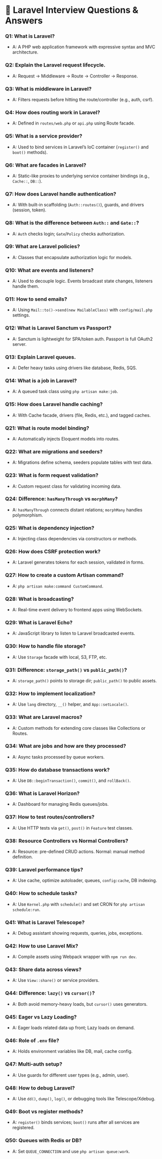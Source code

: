 # 🧱 Laravel Interview Questions & Answers

### Q1: What is Laravel?
- A: A PHP web application framework with expressive syntax and MVC architecture.

### Q2: Explain the Laravel request lifecycle.
- A: Request → Middleware → Route → Controller → Response.

### Q3: What is middleware in Laravel?
- A: Filters requests before hitting the route/controller (e.g., auth, csrf).

### Q4: How does routing work in Laravel?
- A: Defined in `routes/web.php` or `api.php` using Route facade.

### Q5: What is a service provider?
- A: Used to bind services in Laravel’s IoC container (`register()` and `boot()` methods).

### Q6: What are facades in Laravel?
- A: Static-like proxies to underlying service container bindings (e.g., `Cache::`, `DB::`).

### Q7: How does Laravel handle authentication?
- A: With built-in scaffolding (`Auth::routes()`), guards, and drivers (session, token).

### Q8: What is the difference between `Auth::` and `Gate::`?
- A: `Auth` checks login; `Gate`/`Policy` checks authorization.

### Q9: What are Laravel policies?
- A: Classes that encapsulate authorization logic for models.

### Q10: What are events and listeners?
- A: Used to decouple logic. Events broadcast state changes, listeners handle them.

### Q11: How to send emails?
- A: Using `Mail::to()->send(new MailableClass)` with `config/mail.php` settings.

### Q12: What is Laravel Sanctum vs Passport?
- A: Sanctum is lightweight for SPA/token auth. Passport is full OAuth2 server.

### Q13: Explain Laravel queues.
- A: Defer heavy tasks using drivers like database, Redis, SQS.

### Q14: What is a job in Laravel?
- A: A queued task class using `php artisan make:job`.

### Q15: How does Laravel handle caching?
- A: With Cache facade, drivers (file, Redis, etc.), and tagged caches.

### Q21: What is route model binding?
- A: Automatically injects Eloquent models into routes.

### Q22: What are migrations and seeders?
- A: Migrations define schema, seeders populate tables with test data.

### Q23: What is form request validation?
- A: Custom request class for validating incoming data.

### Q24: Difference: `hasManyThrough` vs `morphMany`?
- A: `hasManyThrough` connects distant relations; `morphMany` handles polymorphism.

### Q25: What is dependency injection?
- A: Injecting class dependencies via constructors or methods.

### Q26: How does CSRF protection work?
- A: Laravel generates tokens for each session, validated in forms.

### Q27: How to create a custom Artisan command?
- A: `php artisan make:command CustomCommand`.

### Q28: What is broadcasting?
- A: Real-time event delivery to frontend apps using WebSockets.

### Q29: What is Laravel Echo?
- A: JavaScript library to listen to Laravel broadcasted events.

### Q30: How to handle file storage?
- A: Use `Storage` facade with local, S3, FTP, etc.

### Q31: Difference: `storage_path()` vs `public_path()`?
- A: `storage_path()` points to storage dir; `public_path()` to public assets.

### Q32: How to implement localization?
- A: Use `lang` directory, `__()` helper, and `App::setLocale()`.

### Q33: What are Laravel macros?
- A: Custom methods for extending core classes like Collections or Routes.

### Q34: What are jobs and how are they processed?
- A: Async tasks processed by queue workers.

### Q35: How do database transactions work?
- A: Use `DB::beginTransaction()`, `commit()`, and `rollBack()`.

### Q36: What is Laravel Horizon?
- A: Dashboard for managing Redis queues/jobs.

### Q37: How to test routes/controllers?
- A: Use HTTP tests via `get()`, `post()` in `Feature` test classes.

### Q38: Resource Controllers vs Normal Controllers?
- A: Resource: pre-defined CRUD actions. Normal: manual method definition.

### Q39: Laravel performance tips?
- A: Use cache, optimize autoloader, queues, `config:cache`, DB indexing.

### Q40: How to schedule tasks?
- A: Use `Kernel.php` with `schedule()` and set CRON for `php artisan schedule:run`.

### Q41: What is Laravel Telescope?
- A: Debug assistant showing requests, queries, jobs, exceptions.

### Q42: How to use Laravel Mix?
- A: Compile assets using Webpack wrapper with `npm run dev`.

### Q43: Share data across views?
- A: Use `View::share()` or service providers.

### Q44: Difference: `lazy()` vs `cursor()`?
- A: Both avoid memory-heavy loads, but `cursor()` uses generators.

### Q45: Eager vs Lazy Loading?
- A: Eager loads related data up front; Lazy loads on demand.

### Q46: Role of `.env` file?
- A: Holds environment variables like DB, mail, cache config.

### Q47: Multi-auth setup?
- A: Use guards for different user types (e.g., admin, user).

### Q48: How to debug Laravel?
- A: Use `dd()`, `dump()`, `log()`, or debugging tools like Telescope/Xdebug.

### Q49: Boot vs register methods?
- A: `register()` binds services; `boot()` runs after all services are registered.

### Q50: Queues with Redis or DB?
- A: Set `QUEUE_CONNECTION` and use `php artisan queue:work`.
